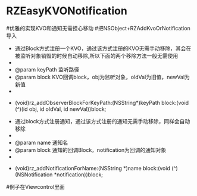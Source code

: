 # RZEasyKVONotification
#优雅的实现KVO和通知无需担心移动
#把NSObject+RZAddKvoOrNotification导入</br>

 *  通过Block方式注册一个KVO，通过该方式注册的KVO无需手动移除，其会在被监听对象销毁的时候自动移除,所以下面的两个移除方法一般无需使用
 *
 *  @param keyPath 监听路径
 *  @param block   KVO回调block，obj为监听对象，oldVal为旧值，newVal为新值
 *
 - (void)rz_addObserverBlockForKeyPath:(NSString*)keyPath block:(void (^)(id obj, id oldVal, id newVal))block;


 *  通过block方式注册通知，通过该方式注册的通知无需手动移除，同样会自动移除
 *
 *  @param name  通知名
 *  @param block 通知的回调Block，notification为回调的通知对象
 *
 - (void)rz_addNotificationForName:(NSString *)name block:(void (^)(NSNotification *notification))block;

#例子在Viewcontrol里面
